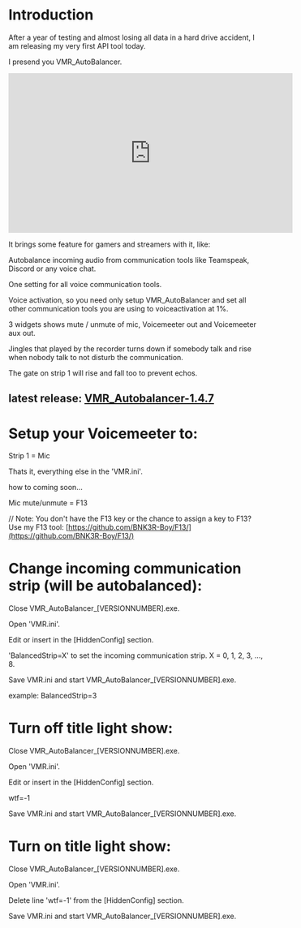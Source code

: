 # Introduction
After a year of testing and almost losing all data in a hard drive accident, I am releasing my very first API tool today.

I presend you VMR_AutoBalancer.

<iframe width="560" height="315" src="https://www.youtube.com/embed/svJlmkcsfGA" frameborder="0" allow="accelerometer; autoplay; clipboard-write; encrypted-media; gyroscope; picture-in-picture" allowfullscreen></iframe>


It brings some feature for gamers and streamers with it, like:


Autobalance incoming audio from communication tools like Teamspeak, Discord or any voice chat.

One setting for all voice communication tools.

Voice activation, so you need only setup VMR_AutoBalancer and set all other communication tools you are using to voiceactivation at 1%.

3 widgets shows mute / unmute of mic, Voicemeeter out and Voicemeeter aux out.

Jingles that played by the recorder turns down if somebody talk and rise when nobody talk to not disturb the communication.

The gate on strip 1 will rise and fall too to prevent echos.


## latest release: [VMR_Autobalancer-1.4.7](https://github.com/BNK3R-Boy/VMR_AutoBalancer/releases/tag/1.4.7)


# Setup your Voicemeeter to:
Strip 1 = Mic

Thats it, everything else in the 'VMR.ini'.

how to coming soon...


Mic mute/unmute = F13

// Note: You don't have the F13 key or the chance to assign a key to F13? Use my F13 tool: [https://github.com/BNK3R-Boy/F13/](https://github.com/BNK3R-Boy/F13/)



# Change incoming communication strip (will be autobalanced):


Close VMR_AutoBalancer_[VERSIONNUMBER].exe.

Open 'VMR.ini'.

Edit or insert in the [HiddenConfig] section.

'BalancedStrip=X' to set the incoming communication strip. X = 0, 1, 2, 3, ..., 8.

Save VMR.ini and start VMR_AutoBalancer_[VERSIONNUMBER].exe.

example: BalancedStrip=3




# Turn off title light show:


Close VMR_AutoBalancer_[VERSIONNUMBER].exe.

Open 'VMR.ini'.

Edit or insert in the [HiddenConfig] section.

wtf=-1

Save VMR.ini and start VMR_AutoBalancer_[VERSIONNUMBER].exe.



# Turn on title light show:


Close VMR_AutoBalancer_[VERSIONNUMBER].exe.

Open 'VMR.ini'.

Delete line 'wtf=-1' from the [HiddenConfig] section.

Save VMR.ini and start VMR_AutoBalancer_[VERSIONNUMBER].exe.
